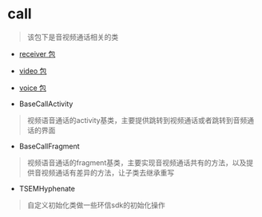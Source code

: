 # call
> 该包下是音视频通话相关的类

- [receiver 包](./receiver)

- [video 包](./video)

- [voice 包](./voice)

- BaseCallActivity
> 视频语音通话的activity基类，主要提供跳转到视频通话或者跳转到音频通话的界面

- BaseCallFragment
> 视频语音通话的fragment基类，主要实现音视频通话共有的方法，以及提供音视频通话有差异的方法，让子类去继承重写

- TSEMHyphenate
> 自定义初始化类做一些环信sdk的初始化操作